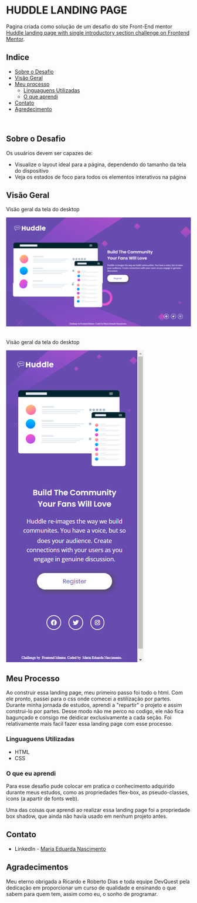 # HUDDLE LANDING PAGE

Pagina criada como solução de um desafio do site Front-End mentor [Huddle landing page with single introductory section challenge on Frontend Mentor](https://www.frontendmentor.io/challenges/huddle-landing-page-with-a-single-introductory-section-B_2Wvxgi0).

## Indice

- [Sobre o Desafio](#sobre-o-desafio)
- [Visão Geral](#visão-geral)
- [Meu processo](#meu-processo)
    - [Linguaguens Utilizadas](#linguaguens-utilizadas)
    - [O que aprendi](#o-que-eu-aprendi)
- [Contato](#contato)
- [Agredecimento]()
<br>


## Sobre o Desafio

Os usuários devem ser capazes de:

- Visualize o layout ideal para a página, dependendo do tamanho da tela do dispositivo
- Veja os estados de foco para todos os elementos interativos na página

## Visão Geral

Visão geral da tela do desktop

![](design/desktop-screenshot.png)

<br>
Visão geral da tela do desktop

![](design/mobile-screenshot.png)

## Meu Processo 

Ao construir essa landing page, meu primeiro passo foi todo o html. Com ele pronto, passei para o css onde comecei a estilização por partes. 
Durante minha jornada de estudos, aprendi a "repartir" o projeto e assim construi-lo por partes. Desse modo não me perco no codigo, ele não fica bagunçado e consigo me deidicar exclusivamente a cada seção.
Foi relativamente mais facil fazer essa landing page com esse processo.

### Linguaguens Utilizadas

- HTML
- CSS

### O que eu aprendi

Para esse desafio pude colocar em pratica o conhecimento adquirido durante meus estudos, como as propriedades flex-box, as pseudo-classes, icons (a apartir de fonts web).

Uma das coisas que aprendi ao realizar essa landing page foi a propriedade box shadow, que ainda não havia usado em nenhum projeto antes. 

## Contato

- LinkedIn - [Maria Eduarda Nascimento](https://www.linkedin.com/in/mariaeduarda-nascimento/)

## Agradecimentos

Meu eterno obrigada a Ricardo e Roberto Dias e toda equipe DevQuest pela dedicação em proporcionar um curso de qualidade e ensinando o que sabem para quem tem, assim como eu, o sonho de programar.
